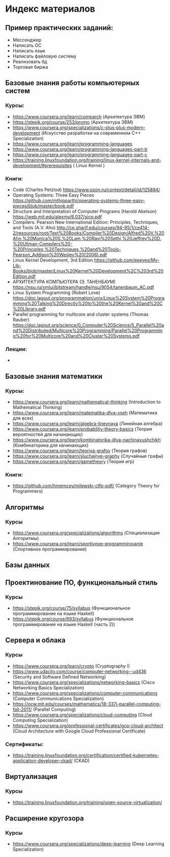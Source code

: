 # Индекс материалов

## Пример практических заданий:
- Мессенджер
- Написать ОС
- Написать язык
- Написать файловую систему
- Реализовать бд
- Торговая биржа

## Базовые знания работы компьютерных систем

### Курсы:
- https://www.coursera.org/learn/comparch (Архитектура ЭВМ)
- https://stepik.org/course/253/promo (Архитектура ЭВМ)
- https://www.coursera.org/specializations/c-plus-plus-modern-development (Искусство разработки на современном C++ Specialization)
- https://www.coursera.org/learn/programming-languages
- https://www.coursera.org/learn/programming-languages-part-b
- https://www.coursera.org/learn/programming-languages-part-c
- https://training.linuxfoundation.org/training/linux-kernel-internals-and-development/#prerequisites ( Linux Kernel )

### Книги:
- Code (Charles Petzlod) https://www.ozon.ru/context/detail/id/125884/
- Operating Systems: Three Easy Pieces https://github.com/mthipparthi/operating-systems-three-easy-pieces/blob/master/book.pdf
- Structure and Interpretation of Computer Programs (Harold Abelson) https://web.mit.edu/alexmv/6.037/sicp.pdf 
- Compilers: Pearson New International Edition: Principles, Techniques, and Tools (A.V. Aho) http://ce.sharif.edu/courses/94-95/1/ce414-2/resources/root/Text%20Books/Compiler%20Design/Alfred%20V.%20Aho,%20Monica%20S.%20Lam,%20Ravi%20Sethi,%20Jeffrey%20D.%20Ullman-Compilers%20-%20Principles,%20Techniques,%20and%20Tools-Pearson_Addison%20Wesley%20(2006).pdf
- Linux Kernel Development, 3rd Edition https://github.com/eeeyes/My-Lib-Books/blob/master/Linux%20Kernel%20Development%2C%203rd%20Edition.pdf 
- АРХИТЕКТУРА КОМПЬЮТЕРА (Э. ТАНЕНБАУМ) https://nsu.ru/xmlui/bitstream/handle/nsu/9054/tanenbaum_AC.pdf
- Linux System Programming (Robert Love) https://doc.lagout.org/programmation/unix/Linux%20System%20Programming%20Talking%20Directly%20to%20the%20Kernel%20and%20C%20Library.pdf
- Parallel programming for multicore and cluster systems (Thomas Rauber) https://doc.lagout.org/science/0_Computer%20Science/5_Parallel%20and%20Distributed/Multicore%20Programming/Parallel%20Programming%20for%20Multicore%20and%20Cluster%20Systems.pdf


### Лекции:
- 

## Базовые знания математики

### Курсы:
- https://www.coursera.org/learn/mathematical-thinking (Introduction to Mathematical Thinking)
- https://www.coursera.org/learn/matematika-dlya-vseh (Математика для всех)
- https://www.coursera.org/learn/algebra-lineynaya (Линейная алгебра)
- https://www.coursera.org/learn/probability-theory-basics (Теория вероятностей для начинающих)
- https://www.coursera.org/learn/kombinatorika-dlya-nachinayushchikh (Комбинаторика для начинающих)
- https://www.coursera.org/learn/teoriya-grafov (Теория графов)
- https://www.coursera.org/learn/sluchajnye-graphy (Случайные графы)
- https://www.coursera.org/learn/gametheory (Теория игр)


### Книги:
- https://github.com/hmemcpy/milewski-ctfp-pdf/ (Category Theory for Programmers)

## Алгоритмы

### Курсы
- https://www.coursera.org/specializations/algorithms (Специализация Алгоритмы)
- https://www.coursera.org/learn/sportivnoe-programmirovanie (Спортивное программирование)

## Базы данных



## Проектинование ПО, функциональный стиль

### Курсы
- https://stepik.org/course/75/syllabus (Функциональное программирование на языке Haskell)
- https://stepik.org/course/693/syllabus (Функциональное программирование на языке Haskell (часть 2))


## Сервера и облака

### Курсы

- https://www.coursera.org/learn/crypto (Cryptography I)
- https://www.udacity.com/course/computer-networking--ud436 (Security and Software Defined Networking)
- https://www.coursera.org/specializations/networking-basics (Cisco Networking Basics Specialization)
- https://www.coursera.org/specializations/computer-communications (Computer Communications Specialization)
- https://ocw.mit.edu/courses/mathematics/18-337j-parallel-computing-fall-2011/ (Parallel Computing)
- https://www.coursera.org/specializations/cloud-computing (Cloud Computing Specialization)
- https://www.coursera.org/professional-certificates/gcp-cloud-architect (Cloud Architecture with Google Cloud Professional Certificate)

### Сертификаты:

- https://training.linuxfoundation.org/certification/certified-kubernetes-application-developer-ckad/ (CKAD)


## Виртуализация

### Курсы
- https://training.linuxfoundation.org/training/open-source-virtualization/ 


## Расширение кругозора

### Курсы
- https://www.coursera.org/specializations/deep-learning (Deep Learning Specialization)

